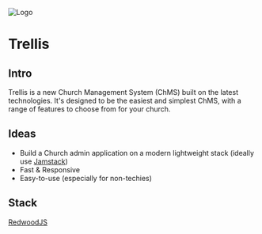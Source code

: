 ![Logo](https://avatars.githubusercontent.com/u/94115066?s=200&v=4)
# Trellis

## Intro

Trellis is a new Church Management System (ChMS) built on the latest technologies. It's designed to be the easiest and simplest ChMS, with a range of features to choose from for your church.

## Ideas

- Build a Church admin application on a modern lightweight stack (ideally use [Jamstack](https://jamstack.org))
- Fast & Responsive
- Easy-to-use (especially for non-techies)

## Stack

[RedwoodJS](https://redwoodjs.com)
